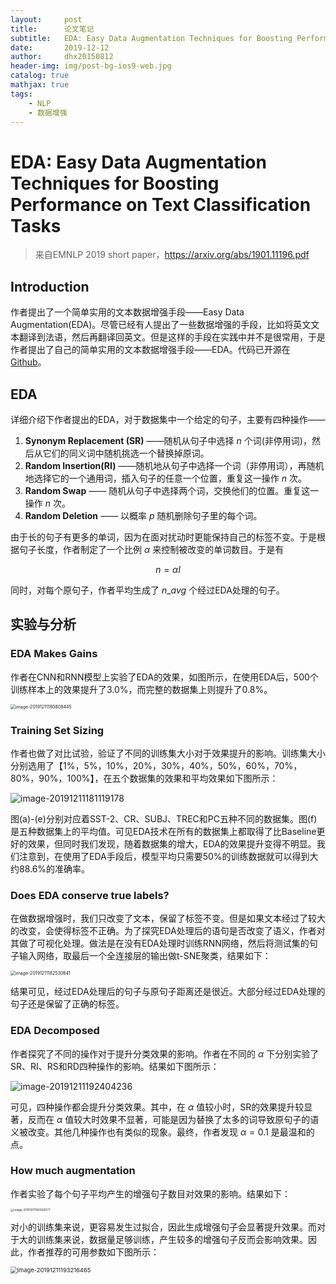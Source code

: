 ```yaml
---
layout:     post
title:      论文笔记
subtitle:   EDA: Easy Data Augmentation Techniques for Boosting Performance on Text Classification Tasks
date:       2019-12-12
author:     dhx20150812
header-img: img/post-bg-ios9-web.jpg
catalog: true
mathjax: true
tags:
    - NLP
    - 数据增强
---
```





# EDA: Easy Data Augmentation Techniques for Boosting Performance on Text Classification Tasks


>   来自EMNLP 2019 short paper，https://arxiv.org/abs/1901.11196.pdf

## Introduction

作者提出了一个简单实用的文本数据增强手段——Easy Data Augmentation(EDA)。尽管已经有人提出了一些数据增强的手段，比如将英文文本翻译到法语，然后再翻译回英文。但是这样的手段在实践中并不是很常用，于是作者提出了自己的简单实用的文本数据增强手段——EDA。代码已开源在[Github](http://github.com/jasonwei20/eda_nlp)。

## EDA

详细介绍下作者提出的EDA，对于数据集中一个给定的句子，主要有四种操作——

1.  **Synonym Replacement (SR)** ——随机从句子中选择 $n$ 个词(非停用词)，然后从它们的同义词中随机挑选一个替换掉原词。
2.  **Random Insertion(RI)** ——随机地从句子中选择一个词（非停用词），再随机地选择它的一个通用词，插入句子的任意一个位置，重复这一操作 $n$ 次。
3.  **Random Swap** —— 随机从句子中选择两个词，交换他们的位置。重复这一操作 $n$ 次。
4.  **Random Deletion** —— 以概率 $p$ 随机删除句子里的每个词。

由于长的句子有更多的单词，因为在面对扰动时更能保持自己的标签不变。于是根据句子长度，作者制定了一个比例 $\alpha$ 来控制被改变的单词数目。于是有

$$
n=\alpha l
$$

同时，对每个原句子，作者平均生成了 $n\_{avg}$ 个经过EDA处理的句子。

##  实验与分析

### EDA Makes Gains

作者在CNN和RNN模型上实验了EDA的效果，如图所示，在使用EDA后，500个训练样本上的效果提升了3.0%，而完整的数据集上则提升了0.8%。

<img src="https://note.youdao.com/yws/api/personal/file/WEBb982f33b2cb7f25d9cd1790e421bacde?method=download&shareKey=783cf5487fc6cf6999c13254396837ac" alt="image-20191211180808445" style="zoom:50%;" />

### Training Set Sizing

作者也做了对比试验，验证了不同的训练集大小对于效果提升的影响。训练集大小分别选用了【1%，5%，10%，20%，30%，40%，50%，60%，70%，80%，90%，100%】，在五个数据集的效果和平均效果如下图所示：

![image-20191211181119178](https://note.youdao.com/yws/api/personal/file/WEB25be1d34633c3014a7e5bdf2d508f1d0?method=download&shareKey=738ce827ed03a1f5caf8865838eb198f)

图(a)-(e)分别对应着SST-2、CR、SUBJ、TREC和PC五种不同的数据集。图(f)是五种数据集上的平均值。可见EDA技术在所有的数据集上都取得了比Baseline更好的效果，但同时我们发现，随着数据集的增大，EDA的效果提升变得不明显。我们注意到，在使用了EDA手段后，模型平均只需要50%的训练数据就可以得到大约88.6%的准确率。

### Does EDA conserve true labels?

在做数据增强时，我们只改变了文本，保留了标签不变。但是如果文本经过了较大的改变，会使得标签不正确。为了探究EDA处理后的语句是否改变了语义，作者对其做了可视化处理。做法是在没有EDA处理时训练RNN网络，然后将测试集的句子输入网络，取最后一个全连接层的输出做t-SNE聚类，结果如下：

<img src="https://note.youdao.com/yws/api/personal/file/WEBcae138ab4fe11083b85cefd527306408?method=download&shareKey=64637458556586c8a121a07a3638e117" alt="image-20191211182530641" style="zoom:50%;" />

结果可见，经过EDA处理后的句子与原句子距离还是很近。大部分经过EDA处理的句子还是保留了正确的标签。

### EDA Decomposed

作者探究了不同的操作对于提升分类效果的影响。作者在不同的 $\alpha$ 下分别实验了SR、RI、RS和RD四种操作的影响。结果如下图所示：

![image-20191211192404236](https://note.youdao.com/yws/api/personal/file/WEB8a807b8858218c8ba5df70a9853f06ec?method=download&shareKey=dd26986d1f6336228648d7bce7649bd3)

可见，四种操作都会提升分类效果。其中，在 $\alpha$ 值较小时，SR的效果提升较显著，反而在 $\alpha$ 值较大时效果不显著，可能是因为替换了太多的词导致原句子的语义被改变。其他几种操作也有类似的现象。最终，作者发现 $\alpha=0.1$ 是最温和的点。

### How much augmentation

作者实验了每个句子平均产生的增强句子数目对效果的影响。结果如下：

<img src="https://note.youdao.com/yws/api/personal/file/WEB6059f2a572689f27ffd4bcaa6d68019e?method=download&shareKey=f9bba6634fae8b14a16d32a52c16333d" alt="image-20191211192929577" style="zoom: 33%;" />

对小的训练集来说，更容易发生过拟合，因此生成增强句子会显著提升效果。而对于大的训练集来说，数据量足够训练，产生较多的增强句子反而会影响效果。因此，作者推荐的可用参数如下图所示：

<img src="https://note.youdao.com/yws/api/personal/file/WEB4820c70dbfc47b7ef59c44e27f357774?method=download&shareKey=5075c7dcc69015c8883211d83779afbb" alt="image-20191211193216465" style="zoom:67%;" />
